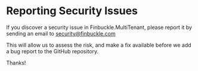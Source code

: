 # Reporting Security Issues

If you discover a security issue in Finbuckle.MultiTenant, please report it by sending an email to security@finbuckle.com

This will allow us to assess the risk, and make a fix available before we add a bug report to the GitHub repository.

Thanks!